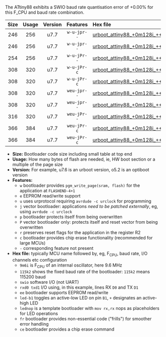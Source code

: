 The ATtiny88 exhibits a SWIO baud rate quantisation error of +0.00% for this F_CPU and baud rate combination.

|Size|Usage|Version|Features|Hex file|
|:-:|:-:|:-:|:-:|:--|
|246|256|u7.7|`w-u-jpr--`|[urboot_attiny88_+0m128i_+++0k6_swio_rxd7_txd6_led+d0.hex](https://raw.githubusercontent.com/stefanrueger/urboot.hex/main/mcus/attiny88/internal_oscillator/fcpu_+0m128i/br_+++0k6/urboot_attiny88_+0m128i_+++0k6_swio_rxd7_txd6_led+d0.hex)|
|246|256|u7.7|`w-u-jpr--`|[urboot_attiny88_+0m128i_+++0k6_swio_rxd7_txd6_lednop.hex](https://raw.githubusercontent.com/stefanrueger/urboot.hex/main/mcus/attiny88/internal_oscillator/fcpu_+0m128i/br_+++0k6/urboot_attiny88_+0m128i_+++0k6_swio_rxd7_txd6_lednop.hex)|
|254|256|u7.7|`w-u-jPr--`|[urboot_attiny88_+0m128i_+++0k6_swio_rxd7_txd6.hex](https://raw.githubusercontent.com/stefanrueger/urboot.hex/main/mcus/attiny88/internal_oscillator/fcpu_+0m128i/br_+++0k6/urboot_attiny88_+0m128i_+++0k6_swio_rxd7_txd6.hex)|
|308|320|u7.7|`w-u-jPr-c`|[urboot_attiny88_+0m128i_+++0k6_swio_rxd7_txd6_led+d0_fr_ce.hex](https://raw.githubusercontent.com/stefanrueger/urboot.hex/main/mcus/attiny88/internal_oscillator/fcpu_+0m128i/br_+++0k6/urboot_attiny88_+0m128i_+++0k6_swio_rxd7_txd6_led+d0_fr_ce.hex)|
|308|320|u7.7|`w-u-jPr-c`|[urboot_attiny88_+0m128i_+++0k6_swio_rxd7_txd6_lednop_fr_ce.hex](https://raw.githubusercontent.com/stefanrueger/urboot.hex/main/mcus/attiny88/internal_oscillator/fcpu_+0m128i/br_+++0k6/urboot_attiny88_+0m128i_+++0k6_swio_rxd7_txd6_lednop_fr_ce.hex)|
|308|320|u7.7|`weu-jpr--`|[urboot_attiny88_+0m128i_+++0k6_swio_rxd7_txd6_ee_led+d0.hex](https://raw.githubusercontent.com/stefanrueger/urboot.hex/main/mcus/attiny88/internal_oscillator/fcpu_+0m128i/br_+++0k6/urboot_attiny88_+0m128i_+++0k6_swio_rxd7_txd6_ee_led+d0.hex)|
|308|320|u7.7|`weu-jpr--`|[urboot_attiny88_+0m128i_+++0k6_swio_rxd7_txd6_ee_lednop.hex](https://raw.githubusercontent.com/stefanrueger/urboot.hex/main/mcus/attiny88/internal_oscillator/fcpu_+0m128i/br_+++0k6/urboot_attiny88_+0m128i_+++0k6_swio_rxd7_txd6_ee_lednop.hex)|
|316|320|u7.7|`weu-jPr--`|[urboot_attiny88_+0m128i_+++0k6_swio_rxd7_txd6_ee.hex](https://raw.githubusercontent.com/stefanrueger/urboot.hex/main/mcus/attiny88/internal_oscillator/fcpu_+0m128i/br_+++0k6/urboot_attiny88_+0m128i_+++0k6_swio_rxd7_txd6_ee.hex)|
|366|384|u7.7|`weu-jPr-c`|[urboot_attiny88_+0m128i_+++0k6_swio_rxd7_txd6_ee_led+d0_fr_ce.hex](https://raw.githubusercontent.com/stefanrueger/urboot.hex/main/mcus/attiny88/internal_oscillator/fcpu_+0m128i/br_+++0k6/urboot_attiny88_+0m128i_+++0k6_swio_rxd7_txd6_ee_led+d0_fr_ce.hex)|
|366|384|u7.7|`weu-jPr-c`|[urboot_attiny88_+0m128i_+++0k6_swio_rxd7_txd6_ee_lednop_fr_ce.hex](https://raw.githubusercontent.com/stefanrueger/urboot.hex/main/mcus/attiny88/internal_oscillator/fcpu_+0m128i/br_+++0k6/urboot_attiny88_+0m128i_+++0k6_swio_rxd7_txd6_ee_lednop_fr_ce.hex)|

- **Size:** Bootloader code size including small table at top end
- **Usage:** How many bytes of flash are needed, ie, HW boot section or a multiple of the page size
- **Version:** For example, u7.6 is an urboot version, o5.2 is an optiboot version
- **Features:**
  + `w` bootloader provides `pgm_write_page(sram, flash)` for the application at `FLASHEND-4+1`
  + `e` EEPROM read/write support
  + `u` uses urprotocol requiring `avrdude -c urclock` for programming
  + `j` vector bootloader: applications *need to be patched externally*, eg, using `avrdude -c urclock`
  + `p` bootloader protects itself from being overwritten
  + `P` vector bootloader only: protects itself and reset vector from being overwritten
  + `r` preserves reset flags for the application in the register R2
  + `c` bootloader provides chip erase functionality (recommended for large MCUs)
  + `-` corresponding feature not present
- **Hex file:** typically MCU name followed by, eg, F<sub>CPU</sub>, baud rate, I/O channels etc configuration
  + `9m6i` is F<sub>CPU</sub> of an internal oscillator, here 9.6 MHz
  + `115k2` shows the fixed baud rate of the bootloader: `115k2` means 115200 baud
  + `swio` software I/O (not UART)
  + `rxd0 txd1` I/O using, in this example, lines RX `D0` and TX `D1`
  + `ee` bootloader supports EEPROM read/write
  + `led-b1` toggles an active-low LED on pin `B1`, `+` designates an active-high LED
  + `lednop` is a template bootloader with `mov rx,rx` nops as placeholders for LED operations
  + `fr` bootloader provides non-essential code ("frills") for smoother error handling
  + `ce` bootloader provides a chip erase command
